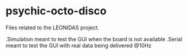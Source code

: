 # psychic-octo-disco


Files related to the LEONIDAS project. 


.Simulation meant to test the GUI when the board is not available
.Serial meant to test the GUI with real data being delivered @10Hz 
